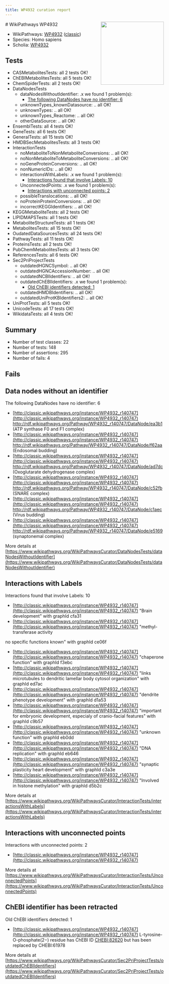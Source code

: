 ```yaml
---
title: WP4932 curation report
---
```


<img style="float: right; width: 200px" src="https://upload.wikimedia.org/wikipedia/commons/thumb/8/83/Wplogo_with_text_500.png/640px-Wplogo_with_text_500.png" />
# WikiPathways WP4932

* WikiPathways: [WP4932](https://wikipathways.org/pathways/WP4932) ([classic](https://classic.wikipathways.org/instance/WP4932))
* Species: Homo sapiens
* Scholia: [WP4932](https://scholia.toolforge.org/wikipathways/WP4932)
## Tests
* CASMetabolitesTests: all 2 tests OK!
* ChEBIMetabolitesTests: all 5 tests OK!
* ChemSpiderTests: all 2 tests OK!
* DataNodesTests
    * dataNodesWithoutIdentifier: .x we found 1 problem(s):
        * [The following DataNodes have no identifier: 6](#d2d32fa5)
    * unknownTypes_knownDatasource: .. all OK!
    * unknownTypes: .. all OK!
    * unknownTypes_Reactome: .. all OK!
    * otherDataSource: .. all OK!
* EnsemblTests: all 4 tests OK!
* GeneTests: all 6 tests OK!
* GeneralTests: all 15 tests OK!
* HMDBSecMetabolitesTests: all 3 tests OK!
* InteractionTests
    * noMetaboliteToNonMetaboliteConversions: .. all OK!
    * noNonMetaboliteToMetaboliteConversions: .. all OK!
    * noGeneProteinConversions: .. all OK!
    * nonNumericIDs: .. all OK!
    * interactionsWithLabels: .x we found 1 problem(s):
        * [Interactions found that involve Labels: 10](#fe97a8b8)
    * UnconnectedPoints: .x we found 1 problem(s):
        * [Interactions with unconnected points: 2](#35a61ada)
    * possibleTranslocations: .. all OK!
    * noProteinProteinConversions: .. all OK!
    * incorrectKEGGIdentifiers: .. all OK!
* KEGGMetaboliteTests: all 2 tests OK!
* LIPIDMAPSTests: all 1 tests OK!
* MetaboliteStructureTests: all 1 tests OK!
* MetabolitesTests: all 15 tests OK!
* OudatedDataSourcesTests: all 24 tests OK!
* PathwayTests: all 11 tests OK!
* ProteinsTests: all 2 tests OK!
* PubChemMetabolitesTests: all 3 tests OK!
* ReferencesTests: all 6 tests OK!
* Sec2PriProjectTests
    * outdatedHGNCSymbol: .. all OK!
    * outdatedHGNCAccessionNumber: .. all OK!
    * outdatedNCBIIdentifiers: .. all OK!
    * outdatedChEBIIdentifiers: .x we found 1 problem(s):
        * [Old ChEBI identifiers detected: 1](#e5b39a08)
    * outdatedHMDBIdentifiers: .. all OK!
    * outdatedUniProtKBIdentifiers2: .. all OK!
* UniProtTests: all 5 tests OK!
* UnicodeTests: all 17 tests OK!
* WikidataTests: all 4 tests OK!


## Summary

* Number of test classes: 22
* Number of tests: 148
* Number of assertions: 295
* Number of fails: 4

## Fails

<a name="d2d32fa5" />

## Data nodes without an identifier

The following DataNodes have no identifier: 6

* [http://classic.wikipathways.org/instance/WP4932_r140747](http://classic.wikipathways.org/instance/WP4932_r140747) http://rdf.wikipathways.org/Pathway/WP4932_r140747/DataNode/ea3b1 (ATP synthase F0 and F1 complex)
* [http://classic.wikipathways.org/instance/WP4932_r140747](http://classic.wikipathways.org/instance/WP4932_r140747) http://rdf.wikipathways.org/Pathway/WP4932_r140747/DataNode/f62aa (Endosomal budding)
* [http://classic.wikipathways.org/instance/WP4932_r140747](http://classic.wikipathways.org/instance/WP4932_r140747) http://rdf.wikipathways.org/Pathway/WP4932_r140747/DataNode/ad7dc (Oxoglutarate dehydrogenase complex)
* [http://classic.wikipathways.org/instance/WP4932_r140747](http://classic.wikipathways.org/instance/WP4932_r140747) http://rdf.wikipathways.org/Pathway/WP4932_r140747/DataNode/c52fb (SNARE complex)
* [http://classic.wikipathways.org/instance/WP4932_r140747](http://classic.wikipathways.org/instance/WP4932_r140747) http://rdf.wikipathways.org/Pathway/WP4932_r140747/DataNode/c1aec (Virus budding)
* [http://classic.wikipathways.org/instance/WP4932_r140747](http://classic.wikipathways.org/instance/WP4932_r140747) http://rdf.wikipathways.org/Pathway/WP4932_r140747/DataNode/e5169 (synaptonemal complex)


More details at [https://www.wikipathways.org/WikiPathwaysCurator/DataNodesTests/dataNodesWithoutIdentifier](https://www.wikipathways.org/WikiPathwaysCurator/DataNodesTests/dataNodesWithoutIdentifier)

<a name="fe97a8b8" />

## Interactions with Labels

Interactions found that involve Labels: 10

* [http://classic.wikipathways.org/instance/WP4932_r140747](http://classic.wikipathways.org/instance/WP4932_r140747) "Brain development" with graphId cfa31
* [http://classic.wikipathways.org/instance/WP4932_r140747](http://classic.wikipathways.org/instance/WP4932_r140747) "methyl-transferase
activity

no specific functions
known" with graphId ce06f
* [http://classic.wikipathways.org/instance/WP4932_r140747](http://classic.wikipathways.org/instance/WP4932_r140747) "chaperone function" with graphId f3ebc
* [http://classic.wikipathways.org/instance/WP4932_r140747](http://classic.wikipathways.org/instance/WP4932_r140747) "links microtubules to 
dendritic lamellar body
cytosol organization" with graphId ed7ac
* [http://classic.wikipathways.org/instance/WP4932_r140747](http://classic.wikipathways.org/instance/WP4932_r140747) "dendrite phenotype
development" with graphId d1a53
* [http://classic.wikipathways.org/instance/WP4932_r140747](http://classic.wikipathways.org/instance/WP4932_r140747) "important for embryonic 
development, especialy
of cranio-facial features" with graphId c9b57
* [http://classic.wikipathways.org/instance/WP4932_r140747](http://classic.wikipathways.org/instance/WP4932_r140747) "unknown 
function" with graphId eb0dd
* [http://classic.wikipathways.org/instance/WP4932_r140747](http://classic.wikipathways.org/instance/WP4932_r140747) "DNA replication" with graphId eb646
* [http://classic.wikipathways.org/instance/WP4932_r140747](http://classic.wikipathways.org/instance/WP4932_r140747) "synaptic plasticity
heart development" with graphId c3a3e
* [http://classic.wikipathways.org/instance/WP4932_r140747](http://classic.wikipathways.org/instance/WP4932_r140747) "Involved in histone methylation" with graphId d5b2c


More details at [https://www.wikipathways.org/WikiPathwaysCurator/InteractionTests/interactionsWithLabels](https://www.wikipathways.org/WikiPathwaysCurator/InteractionTests/interactionsWithLabels)

<a name="35a61ada" />

## Interactions with unconnected points

Interactions with unconnected points: 2

* [http://classic.wikipathways.org/instance/WP4932_r140747](http://classic.wikipathways.org/instance/WP4932_r140747)


More details at [https://www.wikipathways.org/WikiPathwaysCurator/InteractionTests/UnconnectedPoints](https://www.wikipathways.org/WikiPathwaysCurator/InteractionTests/UnconnectedPoints)

<a name="e5b39a08" />

## ChEBI identifier has been retracted

Old ChEBI identifiers detected: 1

* [http://classic.wikipathways.org/instance/WP4932_r140747](http://classic.wikipathways.org/instance/WP4932_r140747) L-tyrosine-O-phosphate(2−) residue has ChEBI ID [CHEBI:82620](https://bioregistry.io/CHEBI:82620) but has been replaced by CHEBI:61978


More details at [https://www.wikipathways.org/WikiPathwaysCurator/Sec2PriProjectTests/outdatedChEBIIdentifiers](https://www.wikipathways.org/WikiPathwaysCurator/Sec2PriProjectTests/outdatedChEBIIdentifiers)

